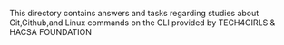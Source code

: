 This directory contains answers and tasks regarding studies about Git,Github,and Linux commands on the CLI provided by TECH4GIRLS & HACSA FOUNDATION
